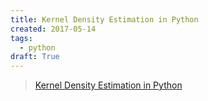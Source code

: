 ```yaml
---
title: Kernel Density Estimation in Python
created: 2017-05-14
tags:
  - python
draft: True
---
```


> [Kernel Density Estimation in Python](https://jakevdp.github.io/blog/2013/12/01/kernel-density-estimation)

